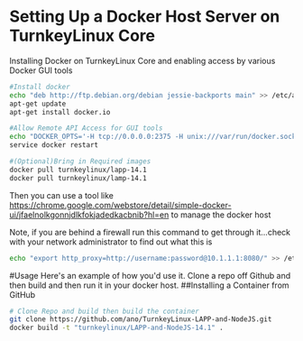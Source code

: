 # Setting Up a Docker Host Server on TurnkeyLinux Core
Installing Docker on TurnkeyLinux Core and enabling access by various Docker GUI tools

```bash
#Install docker
echo "deb http://ftp.debian.org/debian jessie-backports main" >> /etc/apt/sources.list.d/sources.list
apt-get update
apt-get install docker.io

#Allow Remote API Access for GUI tools
echo "DOCKER_OPTS='-H tcp://0.0.0.0:2375 -H unix:///var/run/docker.sock'" >> /etc/default/docker
service docker restart

#(Optional)Bring in Required images
docker pull turnkeylinux/lapp-14.1
docker pull turnkeylinux/lamp-14.1
```
Then you can use a tool like https://chrome.google.com/webstore/detail/simple-docker-ui/jfaelnolkgonnjdlkfokjadedkacbnib?hl=en to manage the docker host

Note, if you are behind a firewall run this command to get through it...check with your network administrator to find out what this is

```bash
echo "export http_proxy=http://username:password@10.1.1.1:8080/" >> /etc/apt/apt.conf.d/01turnkey 
```

#Usage
Here's an example of how you'd use it. Clone a repo off Github and then build and then run it in your docker host.
##Installing a Container from GitHub

```bash
# Clone Repo and build then build the container
git clone https://github.com/ano/TurnkeyLinux-LAPP-and-NodeJS.git
docker build -t "turnkeylinux/LAPP-and-NodeJS-14.1" .
```
